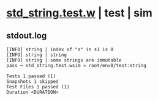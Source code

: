 # [std_string.test.w](../../../../../examples/tests/valid/std_string.test.w) | test | sim

## stdout.log
```log
[INFO] string | index of "s" in s1 is 0
[INFO] string | string
[INFO] string | some strings are immutable
pass ─ std_string.test.wsim » root/env0/test:string

Tests 1 passed (1)
Snapshots 1 skipped
Test Files 1 passed (1)
Duration <DURATION>
```

